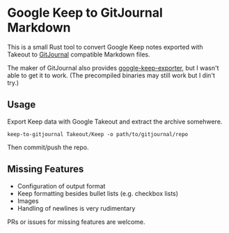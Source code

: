 # Google Keep to GitJournal Markdown

This is a small Rust tool to convert Google Keep notes exported with Takeout to [GitJournal](https://gitjournal.io/) compatible Markdown files.

The maker of GitJournal also provides [google-keep-exporter](https://github.com/vHanda/google-keep-exporter), but I wasn't able to get it to work. (The precompiled binaries may still work but I din't try.)

## Usage

Export Keep data with Google Takeout and extract the archive somehwere.

```shell
keep-to-gitjournal Takeout/Keep -o path/to/gitjournal/repo
```

Then commit/push the repo.

## Missing Features

* Configuration of output format
* Keep formatting besides bullet lists (e.g. checkbox lists)
* Images
* Handling of newlines is very rudimentary

PRs or issues for missing features are welcome.

